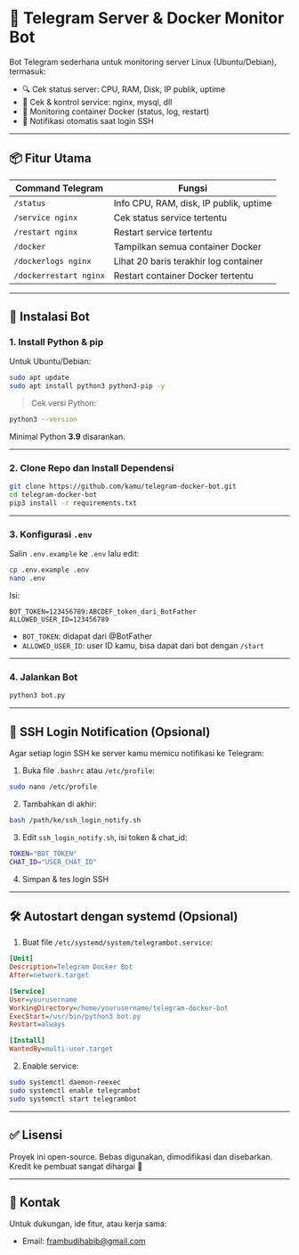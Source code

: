 # 🔧 Telegram Server & Docker Monitor Bot

Bot Telegram sederhana untuk monitoring server Linux (Ubuntu/Debian), termasuk:
- 🔍 Cek status server: CPU, RAM, Disk, IP publik, uptime
- 🧰 Cek & kontrol service: nginx, mysql, dll
- 🐳 Monitoring container Docker (status, log, restart)
- 🔔 Notifikasi otomatis saat login SSH

---

## 📦 Fitur Utama

| Command Telegram       | Fungsi                                   |
|------------------------|-------------------------------------------|
| `/status`              | Info CPU, RAM, disk, IP publik, uptime    |
| `/service nginx`       | Cek status service tertentu               |
| `/restart nginx`       | Restart service tertentu                  |
| `/docker`              | Tampilkan semua container Docker          |
| `/dockerlogs nginx`    | Lihat 20 baris terakhir log container     |
| `/dockerrestart nginx` | Restart container Docker tertentu         |

---

## 🚀 Instalasi Bot

### 1. Install Python & pip

Untuk Ubuntu/Debian:

```bash
sudo apt update
sudo apt install python3 python3-pip -y
```

> Cek versi Python:
```bash
python3 --version
```

Minimal Python **3.9** disarankan.

---

### 2. Clone Repo dan Install Dependensi

```bash
git clone https://github.com/kamu/telegram-docker-bot.git
cd telegram-docker-bot
pip3 install -r requirements.txt
```

---

### 3. Konfigurasi `.env`

Salin `.env.example` ke `.env` lalu edit:

```bash
cp .env.example .env
nano .env
```

Isi:

```env
BOT_TOKEN=123456789:ABCDEF_token_dari_BotFather
ALLOWED_USER_ID=123456789
```

- `BOT_TOKEN`: didapat dari @BotFather
- `ALLOWED_USER_ID`: user ID kamu, bisa dapat dari bot dengan `/start`

---

### 4. Jalankan Bot

```bash
python3 bot.py
```

---

## 🔐 SSH Login Notification (Opsional)

Agar setiap login SSH ke server kamu memicu notifikasi ke Telegram:

1. Buka file `.bashrc` atau `/etc/profile`:
```bash
sudo nano /etc/profile
```

2. Tambahkan di akhir:
```bash
bash /path/ke/ssh_login_notify.sh
```

3. Edit `ssh_login_notify.sh`, isi token & chat_id:
```bash
TOKEN="BOT_TOKEN"
CHAT_ID="USER_CHAT_ID"
```

4. Simpan & tes login SSH

---

## 🛠 Autostart dengan systemd (Opsional)

1. Buat file `/etc/systemd/system/telegrambot.service`:

```ini
[Unit]
Description=Telegram Docker Bot
After=network.target

[Service]
User=yourusername
WorkingDirectory=/home/yourusername/telegram-docker-bot
ExecStart=/usr/bin/python3 bot.py
Restart=always

[Install]
WantedBy=multi-user.target
```

2. Enable service:

```bash
sudo systemctl daemon-reexec
sudo systemctl enable telegrambot
sudo systemctl start telegrambot
```

---

## ✅ Lisensi

Proyek ini open-source. Bebas digunakan, dimodifikasi dan disebarkan. Kredit ke pembuat sangat dihargai 🙏

---

## 📮 Kontak

Untuk dukungan, ide fitur, atau kerja sama:
- Email: [frambudihabib@gmail.com](mailto:frambudihabib@gmail.com)
